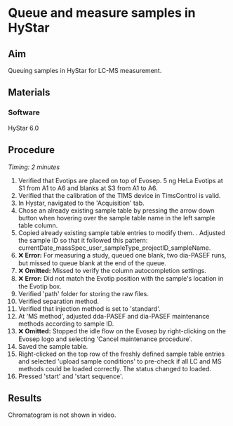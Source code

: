 # Queue and measure samples in HyStar


## Aim
Queuing samples in HyStar for LC-MS measurement.


## Materials

### Software
HyStar 6.0


## Procedure
*Timing: 2 minutes*

1. Verified that Evotips are placed on top of Evosep. 5 ng HeLa Evotips at S1 from A1 to A6 and blanks at S3 from A1 to A6.
2. Verified that the calibration of the TIMS device in TimsControl is valid.
3. In Hystar, navigated to the 'Acquisition' tab.
4. Chose an already existing sample table by pressing the arrow down button when hovering over the sample table name in the left sample table column.
5. Copied already existing sample table entries to modify them.
. Adjusted the sample ID so that it followed this pattern: currentDate_massSpec_user_sampleType_projectID_sampleName.
7. ❌ **Error:** For measuring a study, queued one blank, two dia-PASEF runs, but missed to queue blank at the end of the queue.
8. ❌ **Omitted:** Missed to verify the column autocompletion settings. 
9. ❌ **Error:** Did not match the Evotip position with the sample's location in the Evotip box. 
10. Verified 'path' folder for storing the raw files.
11. Verified separation method.
12. Verified that injection method is set to 'standard'.
13. At 'MS method', adjusted dda-PASEF and dia-PASEF maintenance methods according to sample ID.
14. ❌ **Omitted:** Stopped the idle flow on the Evosep by right-clicking on the Evosep logo and selecting 'Cancel maintenance procedure'.
15. Saved the sample table.
16. Right-clicked on the top row of the freshly defined sample table entries and selected 'upload sample conditions' to pre-check if all LC and MS methods could be loaded correctly. The status changed to loaded.
17. Pressed 'start' and 'start sequence'.


## Results
Chromatogram is not shown in video.
